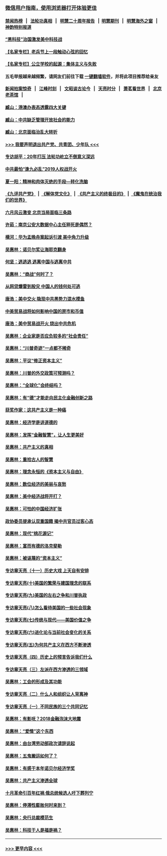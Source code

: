### [微信用户指南，使用浏览器打开体验更佳](https://github.com/gfw-breaker/banned-news1/blob/master/indexes/wechat-guide.md?t=0)
#### [禁闻热榜](热点新闻.md?t=0)  &nbsp;&nbsp;|&nbsp;&nbsp; [法轮功真相](https://github.com/gfw-breaker/truth/blob/master/README.md?t=0) &nbsp;&nbsp;|&nbsp;&nbsp; [明慧二十周年报告](https://github.com/gfw-breaker/mh-reports/blob/master/README.md?t=0) &nbsp;&nbsp;|&nbsp;&nbsp;[明慧期刊](https://github.com/gfw-breaker/mh-qikan) &nbsp;&nbsp;|&nbsp;&nbsp; [明慧海外之窗](https://github.com/gfw-breaker/mh-news/blob/master/README.md?t=0) &nbsp;&nbsp;|&nbsp;&nbsp; [神韵特别报道](https://github.com/gfw-breaker/mh-news/blob/master/shenyun.md?t=0)
#### [“黑科技”治国激发美中科技战](../pages/nsc423/n11638056.md?t=02060611) 
#### [【名家专栏】老兵节上一段触动心弦的回忆](../pages/nsc423/n11646016.md?t=02060611) 
#### [【名家专栏】公立学校的起源：集体主义与失败](../pages/nsc423/n11601833.md?t=02060611) 
#### 五毛举报越来越频繁，请网友们前往下载 [一键翻墙软件](https://github.com/gfw-breaker/ssr-accounts)，并将此项目推荐给亲友
#### [新闻拍案惊奇](https://github.com/gfw-breaker/banned-news1/blob/master/pages/link4.md) &nbsp;&nbsp;|&nbsp;&nbsp; [江峰时刻](https://github.com/gfw-breaker/banned-news1/blob/master/pages/link4.md) &nbsp;&nbsp;|&nbsp;&nbsp; [文昭谈古论今](https://github.com/gfw-breaker/banned-news1/blob/master/pages/link4.md) &nbsp;&nbsp;|&nbsp;&nbsp; [天亮时分](https://github.com/gfw-breaker/banned-news1/blob/master/pages/link4.md) &nbsp;&nbsp;|&nbsp;&nbsp; [萧茗看世界](https://github.com/gfw-breaker/banned-news1/blob/master/pages/link4.md) &nbsp;&nbsp;|&nbsp;&nbsp; [北京老茶馆](https://github.com/gfw-breaker/banned-news1/blob/master/pages/link4.md) &nbsp;&nbsp;|&nbsp;&nbsp; 
#### [臧山：港澳办表态透露四大关键](../pages/nsc423/n11421628.md?t=02060611) 
#### [臧山：中共缺乏管理开放社会的能力](../pages/nsc423/n11407457.md?t=02060611) 
#### [臧山：北京面临治乱大转折](../pages/nsc423/n11406895.md?t=02060611) 
#### [>>> 我要声明退出共产党、共青团、少年队 <<<](https://github.com/begood0513/goodnews/blob/master/quit/letter.md) 
#### [专访胡平：20年打压 法轮功屹立不倒意义深远](../pages/nsc423/n11398800.md?t=02060611) 
#### [中共最怕“逢九必乱”2019人权战开火](../pages/nsc423/n11385248.md?t=02060611) 
#### [夏一阳：精神和肉体灭绝的手段—转化洗脑](../pages/nsc423/n11368250.md?t=02060611) 
#### [《九评共产党》](https://github.com/begood0513/9ping.md/blob/master/README.md) &nbsp;|&nbsp; [《解体党文化》](../../../../jtdwh.md/blob/master/README.md)  &nbsp;|&nbsp; [《共产主义的终极目的》](../../../../gczydzjmd.md/blob/master/README.md) &nbsp;|&nbsp; [《魔鬼在统治我们的世界》](../../../../mgztzwmdsj.md/blob/master/README.md) 
#### [六月风云激变 北京当局面临三条路](../pages/nsc423/n11313668.md?t=02060611) 
#### [许茹：南京公安大数据中心主任猝死是偶然？](../pages/nsc423/n11064744.md?t=02060611) 
#### [横河：华为孟晚舟案起诉引渡 美中角力升级](../pages/nsc423/n11027230.md?t=02060611) 
#### [吴惠林：诺贝尔奖让海耶克翻身](../pages/nsc423/n10890049.md?t=02060611) 
#### [何坚：逃逃逃 逃离中国与逃离中共](../pages/nsc423/n10592891.md?t=02060611) 
#### [吴惠林：“商战”何时了？](../pages/nsc423/n10573558.md?t=02060611) 
#### [从网贷爆雷到股灾 中国人的钱何处可逃](../pages/nsc423/n10572800.md?t=02060611) 
#### [唐浩：美中交火 隐现中共黑势力混水摸鱼](../pages/nsc423/n10544040.md?t=02060611) 
#### [中美贸易战将如何影响中国的房市和币值](../pages/nsc423/n10543697.md?t=02060611) 
#### [唐浩：美中贸易战开火 烧出中共危机](../pages/nsc423/n10540126.md?t=02060611) 
#### [吴惠林：企业家是否应负较多的“社会责任”](../pages/nsc423/n10535022.md?t=02060611) 
#### [吴惠林：“川普奇迹”一点都不稀奇](../pages/nsc423/n10512808.md?t=02060611) 
#### [吴惠林：平议“修正资本主义”](../pages/nsc423/n10495724.md?t=02060611) 
#### [吴惠林：川普的外交政策可预测吗？](../pages/nsc423/n10462387.md?t=02060611) 
#### [吴惠林：“全球化”会终结吗？](../pages/nsc423/n10452838.md?t=02060611) 
#### [吴惠林：有“德”才能走向民主化金融创新之路](../pages/nsc423/n10432292.md?t=02060611) 
#### [获奖作家：这共产主义是一种癌](../pages/nsc423/n10431541.md?t=02060611) 
#### [吴惠林：经济学是讲道德的](../pages/nsc423/n10398014.md?t=02060611) 
#### [吴惠林：发挥“金融智慧”，让人生更美好](../pages/nsc423/n10375019.md?t=02060611) 
#### [吴惠林：共产主义的真相](../pages/nsc423/n10351394.md?t=02060611) 
#### [吴惠林：重拾古人的智慧](../pages/nsc423/n10337691.md?t=02060611) 
#### [吴惠林：理念永恒的《资本主义与自由》](../pages/nsc423/n10316274.md?t=02060611) 
#### [吴惠林：数位经济的美丽与哀愁](../pages/nsc423/n10292946.md?t=02060611) 
#### [吴惠林：美中经济战将开打？](../pages/nsc423/n10258825.md?t=02060611) 
#### [吴惠林：可怕的中国经济扩张](../pages/nsc423/n10219147.md?t=02060611) 
#### [政协委员提承认双重国籍 揭中共官员过客心态](../pages/nsc423/n10208809.md?t=02060611) 
#### [吴惠林：现代“桃花源记”](../pages/nsc423/n10185234.md?t=02060611) 
#### [吴惠林：富而有德的洛克斐勒](../pages/nsc423/n10142264.md?t=02060611) 
#### [吴惠林：被诬蔑的“资本主义”](../pages/nsc423/n10124816.md?t=02060611) 
#### [专访章天亮（十一）历史大戏 上天自有安排](../pages/nsc423/n10094905.md?t=02060611) 
#### [专访章天亮(十)美国的繁荣与建国理念的联系](../pages/nsc423/n10094899.md?t=02060611) 
#### [专访章天亮(九)美国的左右之争和川普执政](../pages/nsc423/n10094889.md?t=02060611) 
#### [专访章天亮(八)怎么看待美国的一些社会现象](../pages/nsc423/n10094857.md?t=02060611) 
#### [专访章天亮(七)传统与现代——美国价值之争](../pages/nsc423/n10093140.md?t=02060611) 
#### [专访章天亮(六)进化论与当前社会变化的关系](../pages/nsc423/n10092036.md?t=02060611) 
#### [专访章天亮(五)为何共产主义在西方不断渗透](../pages/nsc423/n10083620.md?t=02060611) 
#### [专访章天亮（四）历史上的预言告诉我们什么](../pages/nsc423/n10083606.md?t=02060611) 
#### [专访章天亮（三）左派在西方渗透的三领域](../pages/nsc423/n10081115.md?t=02060611) 
#### [吴惠林：工会的形成及其功能](../pages/nsc423/n10080633.md?t=02060611) 
#### [专访章天亮（二）什么人和组织让人背离神](../pages/nsc423/n10076637.md?t=02060611) 
#### [专访章天亮（一）不同民族的三个共同记忆](../pages/nsc423/n10074188.md?t=02060611) 
#### [吴惠林：有影呒？2018金融泡沫大地震](../pages/nsc423/n10040534.md?t=02060611) 
#### [吴惠林：“爱情”这个东西](../pages/nsc423/n10019423.md?t=02060611) 
#### [吴惠林：由台湾劳动部政次请辞说起](../pages/nsc423/n9979679.md?t=02060611) 
#### [吴惠林：五鬼搬运如何了？](../pages/nsc423/n9925338.md?t=02060611) 
#### [吴惠林：有感于本年诺贝尔经济学奖](../pages/nsc423/n9871883.md?t=02060611) 
#### [吴惠林：共产主义渗透全球](../pages/nsc423/n9812748.md?t=02060611) 
#### [十月革命引百年红祸 俄总统候选人吁下葬列宁](../pages/nsc423/n9810182.md?t=02060611) 
#### [吴惠林：停滞性膨胀何时来到？](../pages/nsc423/n9764136.md?t=02060611) 
#### [吴惠林：央行总裁模范生](../pages/nsc423/n9728134.md?t=02060611) 
#### [吴惠林：科技于人是福是祸？](../pages/nsc423/n9672982.md?t=02060611) 

----
#### [ >>> 更早内容 <<< ](../indexes/nsc423-earlier.md)

